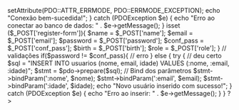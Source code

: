 <?php

try {
    $pdo = new PDO("mysql:host=localhost;dbname=meubanco", "usuario", "senha");
    // Configura o PDO para lançar exceções em caso de erros
    $pdo->setAttribute(PDO::ATTR_ERRMODE, PDO::ERRMODE_EXCEPTION);
    echo "Conexão bem-sucedida!";
} catch (PDOException $e) {
    echo "Erro ao conectar ao banco de dados: " . $e->getMessage();
}

isset ($_POST['register-form']){
    $name = $_POST['name'];
    $email = $_POST['email'];
    $password = $_POST['password'];
    $conf_pass = $_POST['conf_pass'];
    $birth = $_POST['birth'];
    $role = $_POST['role'];
}

// validações

if($password != $conf_pass){
    // erro
} else {
    try {
        // deu certo
        $sql = "INSERT INTO usuarios (nome, email, idade) VALUES (:nome, :email, :idade)";
        $stmt = $pdo->prepare($sql);

        // Bind dos parâmetros
        $stmt->bindParam(':nome', $nome);
        $stmt->bindParam(':email', $email);
        $stmt->bindParam(':idade', $idade);
        
        echo "Novo usuário inserido com sucesso!";
    } catch (PDOException $e) {
        echo "Erro ao inserir: " . $e->getMessage();
    }
}

?>
